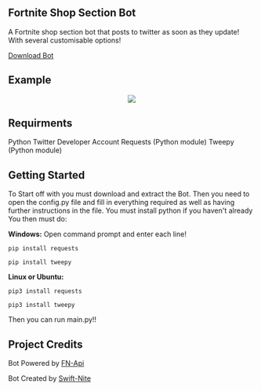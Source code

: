 ## Fortnite Shop Section Bot
A Fortnite shop section bot that posts to twitter as soon as they update! With several customisable options!

[Download Bot](https://github.com/swiftnite/Shop-Section-Bot/archive/refs/heads/main.zip)

## Example
<p align="center">
    <img src="https://i.imgur.com/s2RBavZ.jpg">
</p>

## Requirments
Python
Twitter Developer Account
Requests (Python module)
Tweepy (Python module)

## Getting Started
To Start off with you must download and extract the Bot.
Then you need to open the config.py file and fill in everything required as well as having further instructions in the file. 
You must install python if you haven't already
You then must do:

**Windows:**
Open command prompt and enter each line!

`pip install requests`

`pip install tweepy` 

**Linux or Ubuntu:**

`pip3 install requests`

`pip3 install tweepy` 

Then you can run main.py!!

## Project Credits
Bot Powered by [FN-Api](https://fn-api.com/) 

Bot Created by [Swift-Nite](https://twitter.com/SwiftNite)




